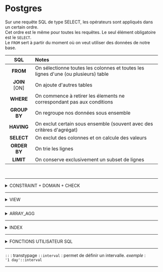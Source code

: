 # Postgres

Sur une requête SQL de type SELECT, les opérateurs sont appliqués dans un certain ordre.  
Cet ordre est le même pour toutes les requêtes. Le seul élément obligatoire est le `SELECT`.  
Le `FROM` sert à partir du moment où on veut utiliser des données de notre base.

| SQL | Notes |
|:---:|:----- |
| **FROM** | On sélectionne toutes les colonnes et toutes les lignes d'une (ou plusieurs) table |
| **JOIN** [ON] | On ajoute d'autres tables |
| **WHERE** | On commence à retirer les élements ne correspondant pas aux conditions |
| **GROUP BY** | On regroupe nos données sous ensemble |
| **HAVING** | On exclut certain sous ensemble (souvent avec des critères d'agrégat) |
| **SELECT** | On exclut des colonnes et on calcule des valeurs |
| **ORDER BY** | On trie les lignes |
| **LIMIT** | On conserve exclusivement un subset de lignes |

<br/>

---

<details>
<summary>CONSTRAINT + DOMAIN + CHECK</summary>
<br/>

`ADD CONSTRAINT` permet d'ajouter une contrainte.  
Il est possible de donner un nom à la contrainte crée : `ADD CONSTRAINT "<nom_de_la_contrainte>"`

Si on ne précise pas de nom de contrainte, le système va donner un nom par défaut : `<nom de la colonne>_key`

---

Il est possible de standardiser une contrainte en créant un `DOMAIN`. Il s'agit d'une extension d'un type existant auquel on vient ajouter des contraintes supplémentaires.

```sql
CREATE DOMAIN us_postal_code AS TEXT
CHECK(
   VALUE ~ '^\d{5}$'
OR VALUE ~ '^\d{5}-\d{4}$'
);
```

`CHECK` : permet de comparer la valeur d'une colonne avec une constante, mais également de comparer plusieurs colonnes entre-elles.

Il est ensuite possible d'utiliser le domaine comme un type de donnée classique :

```sql
CREATE TABLE us_snail_addy (
  address_id SERIAL PRIMARY KEY,
  street1 TEXT NOT NULL,
  street2 TEXT,
  street3 TEXT,
  city TEXT NOT NULL,
  postal us_postal_code NOT NULL
);
```
</details>

---

<details>
<summary>VIEW</summary>
<br/>

`CREATE VIEW` permet de sauvegarder une requête et de s'en servir à nouveau en l'utilisant comme une table.  
```sql
CREATE VIEW comedies AS
    SELECT *
    FROM films
    WHERE kind = 'Comedy';
```

Il est ensuite possible d'utiliser cette view comme une table classique :
```sql
SELECT * FROM comedies;
```

Cela revient à écrire une sous-requête (une requête imbriquée dans une autre) :  
```sql
SELECT * FROM (
    SELECT *
    FROM films
    WHERE kind = 'Comedy';
) AS comedies;
```

Il n'est pas possible d'UPDATE les données d'une view : elle n'est là que pour être lue.  

`DROP VIEW` permet de supprimer une view :
```sql
DROP VIEW comedies;
```
</details>

---

<details>
<summary>ARRAY_AGG</summary>
<br/>

`ARRAY_AGG` permet de réduire le nombre de lignes en regroupant les valeurs d'une colonne sous forme de tableau.

```sql
SELECT
    title,
    ARRAY_AGG (first_name || ' ' || last_name) actors
FROM
    film
INNER JOIN film_actor USING (film_id)
INNER JOIN actor USING (actor_id)
GROUP BY
    title
ORDER BY
    title;
```
</details>

---

<details>
<summary>INDEX</summary>
<br/>

Les index permettent de trouver une information plus rapidement en organisant les tables.

```sql
CREATE INDEX [<name>] ON <table> (<column>)
```
Créer un index est une action qu'on ne fait qu'une seule fois, sa maintenance est gérée par le SGDB. Par contre, elle peut prendre du temps (de quelques secondes à plusieurs heure dans certains cas).  
En production, la création d'un index se fait généralement de façon concurrente, avec le mot-clé `CONCURRENTLY` &rarr; cela permet à l'indexation de se mettre en pause si la base de donnée est solicitée.

Les 2 index les plus populaires :

- `B-tree` : le gendre idéal des index : optimisé pour la comparaison (<, <=, =, >=, >), il est par extension utilisé dans les `ORDER BY`, les `BETWEEN` et même les recherches par motif, quand le motif commence par une partie constante. C'est le type par défaut, pas besoin de le préciser à la création.  
- `Hash` : un index aussi spécifique qu'efficace : imabattable pour l'égalité, il n'est utile que dans ce cas. Si vous n'utilisez n'importe quel autre opérateur que = sur la colonne indexée, l'index sera indexé (mis de côté).

Mais il existe également `BRIN`, qui va avoir un temps d'exécution plus long mais qui réduit considérablement le poids des index.  
[Article sur l'index BRIN pour PGSQL](https://www.percona.com/blog/brin-index-for-postgresql-dont-forget-the-benefits/)
</details>

---

<details>
<summary>FONCTIONS UTILISATEUR SQL</summary>
<br/>

<details>
<summary>CREATION D'UNE FONCTION</summary>
<br/>

```sql
CREATE OR REPLACE FUNCTION <function name> (<param1>, ...) 
```
La signature d'une fonction est déterminé par son nom, le nombre de paramètres ainsi que leur type. Si la signature est différente, la commande va créer une fonction, mais si la signature est identique, il va remplacer l'existante.

On doit toujours définir un type de retour dans une fonction avec le mot clé `RETURNS`.  
Dans le cas où l'on modifie le retour d'une fonction, on doit impérativement `DROP` la fonction avant de la recréer. `REPLACE` ne suffira pas.

```sql
CREATE FUNCTION dup(in int, out f1 int, out f2 text)
    AS $$ SELECT $1, CAST($1 AS text) || ' is text' $$
    LANGUAGE SQL;
```
Dans l'exemple ci-dessus, on peut voir qu'il est possible de nommer les paramètres.  
Les instructions sont données entre simple guillement ou entre `$$` pour pouvoir faire un retour à la ligne.  
En fin de création d'une fonction, on peut choisir le langage de l'instruction de celle-ci. PostreSQL inclut langages procéduraux : `PL/pgSQL`, `PL/Tcl`, `PL/Perl`, and `PL/Python`. Il en existe davantage.

Une fonction doit **TOUJOURS** retourner une valeur. Il n'y a pas de verbe `RETURN` en SQL, on utilisera un `SELECT` ou un `RETURNING` dans le cas d'un `INSERT`.

Une fonction utilisateur n'est disponible que dans la table dans laquelle elle a été créée !
</details>

---
<details>
<summary>APPEL D'UNE FONCTION</summary>
<br/>

Pour appeler une fonction en SQL, on utilise `SELECT` + le nom de la fonction et le choix du ou des paramètres :
```sql
SELECT * FROM dup(42);
```
</details>

---
<details>
<summary>TYPE D'ATTRIBUT D'UNE FONCTION</summary>
</br>

Il existe 3 types d'attributs pour une fonction :
- `VOLATILE`
- `IMMUTABLE`
- `STABLE`

<details>
<summary>VOLATILE</summary>
</br>

Une fonction est dite volatile lorsque le résultat n'est pas prévisible et qu'elle est exécutée à chaque appel. Il s'agit du type d'attribut par défaut et il n'est pas nécessaire de le spécifier.
</details>

---
<details>
<summary>IMMUTABLE</summary>
<br/>

```sql
CREATE FUNCTION factorielle (a integer) RETURNS bigint AS
$$
DECLARE
  result bigint;
BEGIN
  IF a=1 THEN
    RETURN 1;
  ELSE
    RETURN a*(factorielle(a-1));
  END IF;
END;
$$
LANGUAGE PLPGSQL IMMUTABLE;
```
Certaines fonctions que l’on écrit sont déterministes. C’est-à-dire qu’à paramètre(s) identique(s), le résultat est identique.  
Le résultat de telles fonctions est alors remplaçable par son résultat avant même de commencer à planifier la requête.
</details>

---
<details>
<summary>STABLE</summary>
<br/>

Une fonction de ce type va être à l'écoute des modifications de la base de données : en cas d'update, elle vide son cache.
</details>
</details>

---

`RETURNS SETOF` permet de récupérer plusieurs enregistrements.

---

STRICT

Les fonctions définies comme `STRICT` ou `RETURNS NULL ON NULL INPUT` annule l’exécution de la requête si l’un des paramètres passés est `NULL`. Dans ce cas, la fonction est considérée comme ayant renvoyé `NULL`.

</details>

---

`::` : transtypage
`::interval` : permet de définir un intervalle. *exemple* :  
`'1 day'::interval`


---



